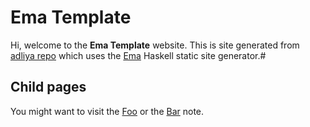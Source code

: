 # Ema Template

Hi, welcome to the **Ema Template** website. This is site generated from [adliya repo](http://github.com/srid/adliya) which uses the [Ema](https://ema.srid.ca/) Haskell static site generator.#

## Child pages

You might want to visit the [Foo](dir1/foo.md) or the [Bar](dir2/bar.md) note.
